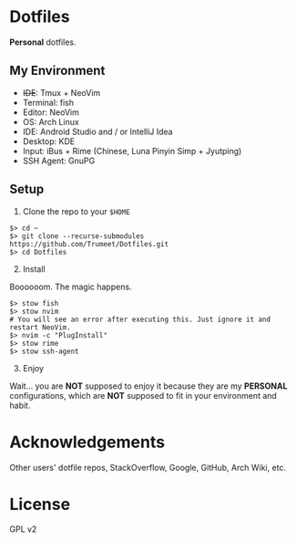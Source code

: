 # Dotfiles

**Personal** dotfiles.

## My Environment

* ~~IDE~~: Tmux + NeoVim
* Terminal: fish
* Editor: NeoVim
* OS: Arch Linux
* IDE: Android Studio and / or IntelliJ Idea
* Desktop: KDE
* Input: iBus + Rime (Chinese, Luna Pinyin Simp + Jyutping)
* SSH Agent: GnuPG

## Setup

1. Clone the repo to your `$HOME`

```shell
$> cd ~
$> git clone --recurse-submodules https://github.com/Trumeet/Dotfiles.git
$> cd Dotfiles
```

2. Install

Boooooom. The magic happens.

```shell
$> stow fish
$> stow nvim
# You will see an error after executing this. Just ignore it and restart NeoVim.
$> nvim -c "PlugInstall"
$> stow rime
$> stow ssh-agent
```

3. Enjoy

Wait... you are **NOT** supposed to enjoy it because they are my **PERSONAL** configurations, which are **NOT** supposed to fit in your environment and habit.

# Acknowledgements

Other users' dotfile repos, StackOverflow, Google, GitHub, Arch Wiki, etc.

# License

GPL v2
